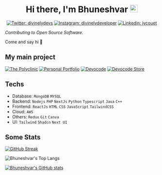 <div align="center">
   <h1>
    Hi there, I'm Bhuneshvar <img src="https://media.giphy.com/media/hvRJCLFzcasrR4ia7z/giphy.gif" width="25px"> 
   </h1>
   
   [![Twitter: divinelydevs](https://img.shields.io/badge/-divinelydevs-blue?style=flat-square&logo=Twitter&logoColor=white&link=https://twitter.com/divinelydevs)](https://twitter.com/divinelydevs)
   [![Instagram: divinelydeveloper](https://img.shields.io/badge/-divinelydeveloper-crimson?style=flat-square&logo=instagram&logoColor=white&link=https://www.instagram.com/divinelydeveloper)](https://www.instagram.com/divinelydeveloper)
   [![Linkedin: jycouet](https://img.shields.io/badge/-divinelydeveloper-blue?style=flat-square&logo=Linkedin&logoColor=white&link=https://www.linkedin.com/in/jycouet/)](https://www.linkedin.com/in/divinelydeveloper/)
  
</div>

_Contributing to Open Source Software._

Come and say hi 👋

## My main project

[![The Polyclinic](https://github-readme-stats.vercel.app/api/pin/?username=imankitkalirawana&repo=the-polyclinic&theme=dark)](https://github.com/imankitkalirawana/the-polyclinic)
[![Personal Portfolio](https://github-readme-stats.vercel.app/api/pin/?username=imankitkalirawana&repo=divinelydeveloper-portfolio&theme=dark)](https://github.com/imankitkalirawana/divinelydeveloper-portfolio )
[![Devocode](https://github-readme-stats.vercel.app/api/pin/?username=imankitkalirawana&repo=dynamic-devocode&theme=dark)](https://github.com/imankitkalirawana/dynamic-devocode )
[![Devocode Store](https://github-readme-stats.vercel.app/api/pin/?username=imankitkalirawana&repo=divinely-store&theme=dark)](https://github.com/imankitkalirawana/divinely-store )


## Techs

- Database: `MongoDB` `MYSQL`
- Backend: `Nodejs` `PHP` `NextJs` `Python` `Typescript` `Java` `C++`
- Frontend: `ReactJs` `HTML` `CSS` `JavaScript` `TailwindCSS`
- Cloud: `AWS`
- Others: `Redux` `Git` `Canva`
- UI: `Tailwind` `Shadcn` `Next UI`

## Some Stats
[![GitHub Streak](https://streak-stats.demolab.com?user=imankitkalirawana)](https://git.io/streak-stats)

![Bhuneshvar's Top Langs](https://github-readme-stats.vercel.app/api/top-langs/?username=imankitkalirawana&layout=compact&theme=dark)

 [![Bhuneshvar's GitHub stats](https://github-readme-stats.vercel.app/api?username=imankitkalirawana&&show_icons=true&theme=dark&count_private=true)](https://github.com/imankitkalirawa) 
